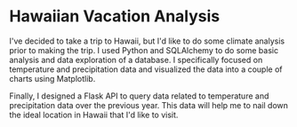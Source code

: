 # Hawaiian Vacation Analysis

I've decided to take a trip to Hawaii, but I'd like to do some climate analysis prior to making the trip.  I used Python and SQLAlchemy to do some basic analysis and data exploration of a database.  I specifically focused on temperature and precipitation data and visualized the data into a couple of charts using Matplotlib.

Finally, I designed a Flask API to query data related to temperature and precipitation data over the previous year.  This data will help me to nail down the ideal location in Hawaii that I'd like to visit.
